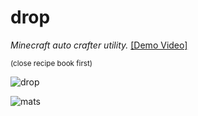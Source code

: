 # drop  
  
<i>Minecraft auto crafter utility.</i> [[Demo Video]](https://www.youtube.com/watch?v=J2l9Be052Lw)

<sub>(close recipe book first)</sub>

![drop](https://github.com/user-attachments/assets/35eb7855-3415-4a36-9eca-895969c87e42)

![mats](https://github.com/user-attachments/assets/94cedbd3-ff0e-44af-8350-9b0dc15e50d2)
